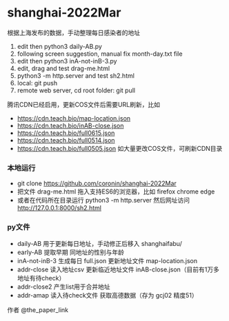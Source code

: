 # shanghai-2022Mar

根据上海发布的数据，手动整理每日感染者的地址
1. edit then python3 daily-AB.py
2. following screen suggestion, manual fix month-day.txt file
3. edit then python3 inA-not-inB-3.py
4. edit, drag and test drag-me.html
5. python3 -m http.server and test sh2.html
5. local: git push
6. remote web server, cd root folder: git pull

腾讯CDN已经启用，更新COS文件后需要URL刷新，比如
* https://cdn.teach.bio/map-location.json
* https://cdn.teach.bio/inAB-close.json
* https://cdn.teach.bio/full0615.json
* https://cdn.teach.bio/full0514.json
* https://cdn.teach.bio/full0505.json
如大量更改COS文件，可刷新CDN目录

### 本地运行
* git clone https://github.com/coronin/shanghai-2022Mar
* 把文件 drag-me.html 拖入支持ES6的浏览器，比如 firefox chrome edge
* 或者在代码所在目录运行 python3 -m http.server 然后网址访问 http://127.0.0.1:8000/sh2.html

### py文件
* daily-AB      用于更新每日地址，手动修正后移入 shanghaifabu/
* early-AB      提取早期 同地址的性别与年龄
* inA-not-inB-3 生成每日 full.json 更新地址文件 map-location.json
* addr-close    读入地址csv 更新临近地址文件 inAB-close.json（目前有1万多地址有待check）
* addr-close2   产生list用于合并地址
* addr-amap     读入待check文件 获取高德数据（存为 gcj02 精度51）

作者 @the_paper_link